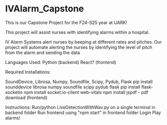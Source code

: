 # IVAlarm_Capstone
This is our Capstone Project for the F24-S25 year at UARK!

This project will assist nurses with identifying alarms within a hospital. 

IV Alarm Systems alert nurses by beeping at different rates and pitches. Our project will automate alerting the nurses by identifying the level of pitch from the alarm and sending the data 

Languages Used:
Python (backend)
React? (frontend)

Required Installations:

SoundDevice, Librosa, Numpy, Soundfile, Scipy, Pydub, Flask
    pip install sounddevice librosa numpy soundfile scipy pydub flask
    pip install flask-socketio
    npm install socket.io-client web-vitals
    npm install jspdf - pdf download (frontend)


Instructions:
    Run/python LiveDetectionWithWav.py on a single terminal in backend folder
    Run frontend using "npm start" in frontend folder
    Login
    Play alarms!
